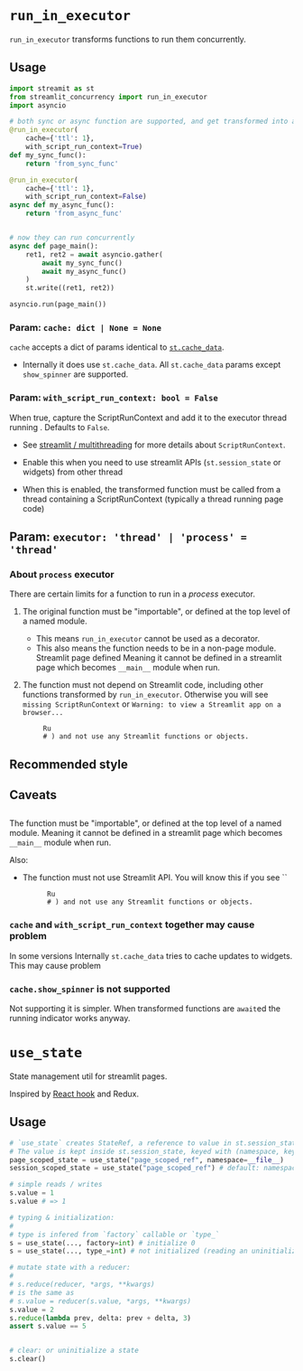# `run_in_executor`

`run_in_executor` transforms functions to run them concurrently.

## Usage

```py
import streamit as st
from streamlit_concurrency import run_in_executor
import asyncio

# both sync or async function are supported, and get transformed into async function
@run_in_executor(
    cache={'ttl': 1},
    with_script_run_context=True)
def my_sync_func():
    return 'from_sync_func'

@run_in_executor(
    cache={'ttl': 1},
    with_script_run_context=False)
async def my_async_func():
    return 'from_async_func'


# now they can run concurrently
async def page_main():
    ret1, ret2 = await asyncio.gather(
        await my_sync_func()
        await my_async_func()
    )
    st.write((ret1, ret2))

asyncio.run(page_main())
```

### Param: `cache: dict | None = None`

`cache` accepts a dict of params identical to [`st.cache_data`](https://docs.streamlit.io/develop/api-reference/caching-and-state/st.cache_data).

- Internally it does use `st.cache_data`. All `st.cache_data` params except `show_spinner` are supported.


### Param: `with_script_run_context: bool = False`

When true, capture the ScriptRunContext and add it to the executor thread running . Defaults to `False`.

- See [streamlit / multithreading](https://docs.streamlit.io/develop/concepts/design/multithreading) for more details about `ScriptRunContext`.

- Enable this when you need to use streamlit APIs (`st.session_state` or widgets) from other thread

- When this is enabled, the transformed function must be called from a thread containing a ScriptRunContext (typically a thread running page code)

## Param: `executor: 'thread' | 'process' = 'thread'`


### About `process` executor

There are certain limits for a function to run in a _process_ executor.

1. The original function must be "importable", or defined at the top level of a named module.
    - This means `run_in_executor` cannot be used as a decorator.
    - This also means the function needs to be in a non-page module. Streamlit page defined Meaning it cannot be defined in a streamlit page which becomes `__main__` module when run.

2. The function must not depend on Streamlit code, including other functions transformed by `run_in_executor`. Otherwise you will see `missing ScriptRunContext` or `Warning: to view a Streamlit app on a browser...`


            Ru
            # ) and not use any Streamlit functions or objects.


## Recommended style



## Caveats

##

The function must be "importable", or defined at the top level of a named module. Meaning it cannot be defined in a streamlit page which becomes `__main__` module when run.

Also:

- The function must not use Streamlit API. You will know this if you see ``


            Ru
            # ) and not use any Streamlit functions or objects.

### `cache` and `with_script_run_context` together may cause problem

In some versions
Internally `st.cache_data` tries to cache updates to widgets. This may cause problem 

### `cache.show_spinner` is not supported

Not supporting it is simpler. When transformed functions are `await`ed the running indicator works anyway.

# `use_state`

State management util for streamlit pages.

Inspired by [React hook](https://react.dev/reference/react/hooks) and Redux.

## Usage

```py
# `use_state` creates StateRef, a reference to value in st.session_state.
# The value is kept inside st.session_state, keyed with (namespace, key) tuple
page_scoped_state = use_state("page_scoped_ref", namespace=__file__)
session_scoped_state = use_state("page_scoped_ref") # default: namespace=None

# simple reads / writes
s.value = 1
s.value # => 1

# typing & initialization:
#
# type is infered from `factory` callable or `type_`
s = use_state(..., factory=int) # initialize 0
s = use_state(..., type_=int) # not initialized (reading an uninitialized state throws KeyError)

# mutate state with a reducer:
# 
# s.reduce(reducer, *args, **kwargs)
# is the same as
# s.value = reducer(s.value, *args, **kwargs)
s.value = 2
s.reduce(lambda prev, delta: prev + delta, 3)
assert s.value == 5


# clear: or uninitialize a state
s.clear()
```